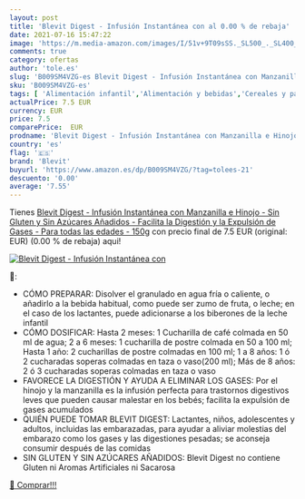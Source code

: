 ```yaml
---
layout: post
title: 'Blevit Digest - Infusión Instantánea con al 0.00 % de rebaja'
date: 2021-07-16 15:47:22
image: 'https://m.media-amazon.com/images/I/51v+9T09sSS._SL500_._SL400_.jpg'
comments: true
category: ofertas
author: 'tole.es'
slug: 'B009SM4VZG-es Blevit Digest - Infusión Instantánea con Manzanilla e...'
sku: 'B009SM4VZG-es'
tags: [ 'Alimentación infantil','Alimentación y bebidas','Cereales y papillas para bebés','Papillas para bebé','blevit','gluten','manzanilla','sin', ]
actualPrice: 7.5 EUR
currency: EUR
price: 7.5
comparePrice:  EUR
prodname: 'Blevit Digest - Infusión Instantánea con Manzanilla e Hinojo - Sin Gluten y Sin Azúcares Añadidos - Facilita la Digestión y la Expulsión de Gases - Para todas las edades - 150g'
country: 'es'
flag: '🇪🇸'
brand: 'Blevit'
buyurl: 'https://www.amazon.es/dp/B009SM4VZG/?tag=tolees-21'
descuento: '0.00'
average: '7.55'
---
```


Tienes [Blevit Digest - Infusión Instantánea con Manzanilla e Hinojo - Sin Gluten y Sin Azúcares Añadidos - Facilita la Digestión y la Expulsión de Gases - Para todas las edades - 150g](https://www.amazon.es/dp/B009SM4VZG/?tag=tolees-21) con precio final de  7.5 EUR (original:  EUR) (0.00 %  de rebaja) aqui!

[![Blevit Digest - Infusión Instantánea con](https://m.media-amazon.com/images/I/51v+9T09sSS._SL500_._SL400_.jpg)](https://www.amazon.es/dp/B009SM4VZG/?tag=tolees-21)

🔎:

- CÓMO PREPARAR: Disolver el granulado en agua fría o caliente, o añadirlo a la bebida habitual, como puede ser zumo de fruta, o leche; en el caso de los lactantes, puede adicionarse a los biberones de la leche infantil
- CÓMO DOSIFICAR: Hasta 2 meses: 1 Cucharilla de café colmada en 50 ml de agua; 2 a 6 meses: 1 cucharilla de postre colmada en 50 a 100 ml; Hasta 1 año: 2 cucharillas de postre colmadas en 100 ml; 1 a 8 años: 1 ó 2 cucharadas soperas colmadas en taza o vaso(200 ml); Más de 8 años: 2 ó 3 cucharadas soperas colmadas en taza o vaso
- FAVORECE LA DIGESTIÓN Y AYUDA A ELIMINAR LOS GASES: Por el hinojo y la manzanilla es la infusión perfecta para trastornos digestivos leves que pueden causar malestar en los bebés; facilita la expulsión de gases acumulados
- QUIÉN PUEDE TOMAR BLEVIT DIGEST: Lactantes, niños, adolescentes y adultos, incluidas las embarazadas, para ayudar a aliviar molestias del embarazo como los gases y las digestiones pesadas; se aconseja consumir después de las comidas
- SIN GLUTEN Y SIN AZÚCARES AÑADIDOS: Blevit Digest no contiene Gluten ni Aromas Artificiales ni Sacarosa

[🛒 Comprar!!!](https://www.amazon.es/dp/B009SM4VZG/?tag=tolees-21)
